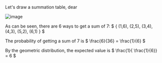 Let's draw a summation table, dear

![image](/images/comp2804/2019-fall-final/22/image.png)

As can be seen, there are 6 ways to get a sum of 7: $ { (1,6), (2,5), (3,4), (4,3), (5,2), (6,1) } $

The probability of getting a sum of 7 is $ \frac{6}{36} = \frac{1}{6} $

By the geometric distribution, the expected value is $ \frac{1}{ \frac{1}{6}} = 6 $
